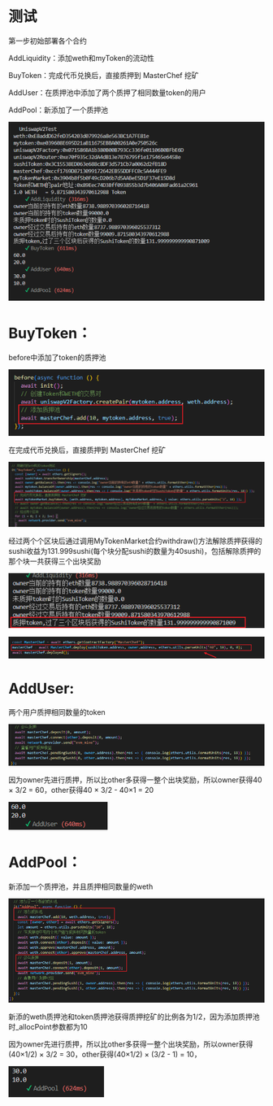 # 测试

第一步初始部署各个合约

AddLiquidity：添加weth和myToken的流动性

BuyToken：完成代币兑换后，直接质押到 MasterChef 挖矿

AddUser：在质押池中添加了两个质押了相同数量token的用户

AddPool：新添加了一个质押池

 ![image-20230421091331529](img/image-20230421091331529.png) 

# BuyToken：

before中添加了token的质押池

![image-20230421093606685](img/image-20230421093606685.png) 

在完成代币兑换后，直接质押到 MasterChef 挖矿

![image-20230421093740262](img/image-20230421093740262.png)

经过两个个区块后通过调用MyTokenMarket合约withdraw()方法解除质押获得的sushi收益为131.999sushi(每个块分配sushi的数量为40sushi)，包括解除质押的那个块一共获得三个出块奖励

![image-20230421093851589](img/image-20230421093851589.png) 

![image-20230421094056954](img/image-20230421094056954.png) 

# AddUser:

两个用户质押相同数量的token

![image-20230421095005095](img/image-20230421095005095.png) 

因为owner先进行质押，所以比other多获得一整个出块奖励，所以owner获得40 × 3/2 = 60，other获得40 × 3/2 - 40×1 = 20

![image-20230421095040139](img/image-20230421095040139.png) 

# AddPool：

新添加一个质押池，并且质押相同数量的weth

![image-20230421095358344](img/image-20230421095358344.png) 

新添的weth质押池和token质押池获得质押挖矿的比例各为1/2，因为添加质押池时_allocPoint参数都为10

因为owner先进行质押，所以比other多获得一整个出块奖励，所以owner获得(40×1/2) × 3/2 = 30，other获得(40×1/2) × (3/2 - 1) = 10，

![image-20230421095519618](img/image-20230421095519618.png) 
